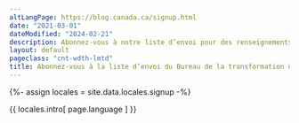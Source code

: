 ```yaml
---
altLangPage: https://blog.canada.ca/signup.html
date: "2021-03-01"
dateModified: "2024-02-21"
description: Abonnez-vous à notre liste d’envoi pour des renseignements au sujet des ateliers, des événements, des activités de recherche sur les utilisateurs et des tests de convivialité auxquels vous pourriez vouloir participer.
layout: default
pageclass: "cnt-wdth-lmtd"
title: Abonnez-vous à la liste d’envoi du Bureau de la transformation numérique
---
```

{%- assign locales = site.data.locales.signup -%}
<p>{{ locales.intro[ page.language ] }}</p>
<div class="row">
	<div class="col-md-8">
		<!-- Begin MailChimp Signup Form -->
		<link href="//cdn-images.mailchimp.com/embedcode/classic-10_7.css" rel="stylesheet" type="text/css">
		<style type="text/css">
			#mc_embed_signup {
				clear:left;
				font:20px Helvetica,Arial,sans-serif;
			}

			.hp {
				text-align: left !important;
				color: white !important;
				background-color: #318000 !important;
				border-color: #458259 !important;
			}

			a.hp:visited {
				color: white !important;
				background-color: #318000 !important;
			}

			a.hp:hover {
				color: white !important;
				background-color: #122a01 !important;
			}

			.paddingc {
				padding-left: 0 !important;
			}
		</style>
		<div id="mc_embed_signup">
			<form action="https://canada.us15.list-manage.com/subscribe?u=729a207773f7324e217a1d945&id=8764caedfb" method="post" id="mc-embedded-subscribe-form" name="mc-embedded-subscribe-form" class="validate paddingc" target="_blank" novalidate>
				<div id="mc_embed_signup_scroll">
					<div class="mc-field-group">
						<label class="wb-inv" for="mce-EMAIL">{{ locales.mce-email[ page.language ] }}</label>
						<input type="email" value="" name="EMAIL" class="required email" id="mce-EMAIL" placeholder="{{ locales.mce-email[ page.language ] }}">
					</div>
					<div class="mc-field-group input-group">
						<b>{{ locales.emailtype[ page.language ] }}</b>
						<ul>
							<li>
								<input type="radio" value="html" name="EMAILTYPE" id="mce-EMAILTYPE-0">
								<label for="mce-EMAILTYPE-0">{{ locales.emailtype1[ page.language ] }}</label>
							</li>
							<li>
								<input type="radio" value="text" name="EMAILTYPE" id="mce-EMAILTYPE-1">
								<label for="mce-EMAILTYPE-1">{{ locales.emailtype2[ page.language ] }}</label> {{ locales.emailtype-cmmt[ page.language ] }}
							</li>
						</ul>
					</div>
					<div id="mce-responses" class="clear">
						<div class="response" id="mce-error-response" style="display:none"></div>
						<div class="response" id="mce-success-response" style="display:none"></div>
					</div>    <!-- real people should not fill this in and expect good things - do not remove this or risk form bot signups-->
					<div style="position: absolute; left: -5000px;" aria-hidden="true">
						<input type="text" name="b_5700d338d6ab413ebca1099f4_c6bb0b9f64" tabindex="-1" value="">
					</div>
					<div class="clear">
						<input type="submit" value="{{ locales.subscribe[ page.language ] }}" name="subscribe" id="mc-embedded-subscribe" class="button hp">
					</div>
				</div>
			</form>
		</div>
		<script type='text/javascript' src='s3.amazonaws.com/downloads.mailchimp.com/js/mc-validate.js'></script>
		<script type='text/javascript'>
			( function( $ ) {
				window.fnames = new Array();
				window.ftypes = new Array();
				fnames[ 0 ]='EMAIL';
				ftypes[ 0 ]='email';
				fnames[ 1 ]='FNAME';
				ftypes[ 1 ]='text';
				fnames[ 2 ]='LNAME';
				ftypes[ 2 ]='text';
				fnames[ 3 ]='ADDRESS';
				ftypes[ 3 ]='address';
				fnames[ 4 ]='PHONE';
				ftypes[ 4 ]='phone';
				/*
				* Translated default messages for the $ validation plugin.
				* Locale: FR
				*/
				$.extend( $.validator.messages, {
					required: "Ce champ est requis.",
					remote: "Veuillez remplir ce champ pour continuer.",
					email: "Veuillez entrer une adresse email valide.",
					url: "Veuillez entrer une URL valide.",
					date: "Veuillez entrer une date valide.",
					dateISO: "Veuillez entrer une date valide (ISO).",
					number: "Veuillez entrer un nombre valide.",
					digits: "Veuillez entrer (seulement) une valeur numérique.",
					creditcard: "Veuillez entrer un numéro de carte de crédit valide.",
					equalTo: "Veuillez entrer une nouvelle fois la même valeur.",
					accept: "Veuillez entrer une valeur avec une extension valide.",
					maxlength: $.validator.format("Veuillez ne pas entrer plus de {0} caractères."),
					minlength: $.validator.format("Veuillez entrer au moins {0} caractères."),
					rangelength: $.validator.format("Veuillez entrer entre {0} et {1} caractères."),
					range: $.validator.format("Veuillez entrer une valeur entre {0} et {1}."),
					max: $.validator.format("Veuillez entrer une valeur inférieure ou égale à {0}."),
					min: $.validator.format("Veuillez entrer une valeur supérieure ou égale à {0}.")
				});
			}( jQuery ));
			var $mcj = jQuery.noConflict( true );
		</script>
		<!--End mc_embed_signup-->
		<div class="mce-privacy" style="padding-top: 9px;">
			<a href="#privacy-notice-modal" aria-controls="privacy-notice-modal" class="overlay-lnk light-link wb-lbx" aria-label="{{ locales.privacy-notice[ page.language ] }}">{{ locales.privacy-notice[ page.language ] }}</a>
		</div>
		<section class="mfp-hide modal-dialog modal-content overlay-def" id="privacy-notice-modal">
			<header class="modal-header">
				<h2 class="modal-title">{{ locales.privacy-notice[ page.language ] }}</h2>
			</header>
			<div class="modal-body">
				<p>{{ locales.privacy-notice1[ page.language ] }}</p>
				<p>{{ locales.privacy-notice2[ page.language ] }}</p>
				<p>{{ locales.privacy-notice3[ page.language ] }}</p>
				<p>{{ locales.privacy-notice4[ page.language ] }}</p>
			</div>
		</section>
	</div>
</div>
